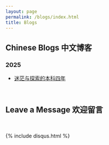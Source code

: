 ```yaml
---
layout: page
permalink: /blogs/index.html
title: Blogs
---
```


## Chinese Blogs 中文博客

### 2025

- [迷茫与探索的本科四年](https://qintianhao.cn/blogs/undergraduate/)

<br>

## Leave a Message 欢迎留言

<br>

{% include disqus.html %} 

<br>
